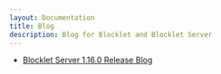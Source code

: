 ```yaml
---
layout: Documentation
title: Blog
description: Blog for Blocklet and Blocklet Server
---
```


- [Blocklet Server 1.16.0 Release Blog](/blog/blocklet-server-1-16)
